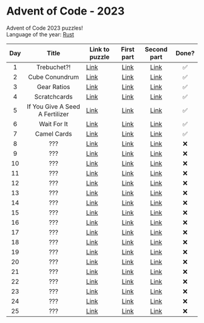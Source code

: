 # Advent of Code - 2023
Advent of Code 2023 puzzles! <br>
Language of the year: [Rust](https://www.rust-lang.org/)

| Day | Title | Link to puzzle          | First part | Second part | Done? |
| :---: | :-: | -------------- | :---: | :---: | :---: |
|  1   |  Trebuchet?!  | [Link](https://adventofcode.com/2023/day/1) | [Link](/puzzle_1a/src/main.rs) | [Link](/puzzle_1b/src/main.rs) | ✅ |
|  2   |  Cube Conundrum  | [Link](https://adventofcode.com/2023/day/2) | [Link](/puzzle_2a/src/main.rs) | [Link](/puzzle_2b/src/main.rs) | ✅ |
|  3   |  Gear Ratios  | [Link](https://adventofcode.com/2023/day/3) | [Link](/puzzle_3a/src/main.rs) | [Link](/puzzle_3b/src/main.rs) | ✅ |
|  4   |  Scratchcards  | [Link](https://adventofcode.com/2023/day/4) | [Link](/puzzle_4a/src/main.rs) | [Link](/puzzle_4b/src/main.rs) | ✅ |
|  5   |  If You Give A Seed A Fertilizer  | [Link](https://adventofcode.com/2023/day/5) | [Link](/puzzle_5a/src/main.rs) | [Link](/puzzle_5b/src/main.rs) | ✅ |
|  6   |  Wait For It  | [Link](https://adventofcode.com/2023/day/6) | [Link](/puzzle_6a/src/main.rs) | [Link](/puzzle_6b/src/main.rs) | ✅ |
|  7   |  Camel Cards  | [Link](https://adventofcode.com/2023/day/7) | [Link](/puzzle_7a/src/main.rs) | [Link](/puzzle_7b/src/main.rs) | ✅ |
|  8   |  ???  | [Link](https://adventofcode.com/2023/day/8) | [Link](/puzzle_8a/src/main.rs) | [Link](/puzzle_8b/src/main.rs) | ❌ |
|  9   |  ???  | [Link](https://adventofcode.com/2023/day/9) | [Link](/puzzle_9a/src/main.rs) | [Link](/puzzle_9b/src/main.rs) | ❌ |
|  10  |  ???  | [Link](https://adventofcode.com/2023/day/10) | [Link](/puzzle_10a/src/main.rs) | [Link](/puzzle_10b/src/main.rs) | ❌ |
|  11  |  ???  | [Link](https://adventofcode.com/2023/day/11) | [Link](/puzzle_11a/src/main.rs) | [Link](/puzzle_11b/src/main.rs) | ❌ |
|  12  |  ???  | [Link](https://adventofcode.com/2023/day/12) | [Link](/puzzle_12a/src/main.rs) | [Link](/puzzle_12b/src/main.rs) | ❌ |
|  13  |  ???  | [Link](https://adventofcode.com/2023/day/13) | [Link](/puzzle_13a/src/main.rs) | [Link](/puzzle_13b/src/main.rs) | ❌ |
|  14  |  ???  | [Link](https://adventofcode.com/2023/day/14) | [Link](/puzzle_14a/src/main.rs) | [Link](/puzzle_14b/src/main.rs) | ❌ |
|  15  |  ???  | [Link](https://adventofcode.com/2023/day/15) | [Link](/puzzle_15a/src/main.rs) | [Link](/puzzle_15b/src/main.rs) | ❌ |
|  16  |  ???  | [Link](https://adventofcode.com/2023/day/16) | [Link](/puzzle_16a/src/main.rs) | [Link](/puzzle_16b/src/main.rs) | ❌ |
|  17  |  ???  | [Link](https://adventofcode.com/2023/day/17) | [Link](/puzzle_17a/src/main.rs) | [Link](/puzzle_17b/src/main.rs) | ❌ |
|  18  |  ???  | [Link](https://adventofcode.com/2023/day/18) | [Link](/puzzle_18a/src/main.rs) | [Link](/puzzle_18b/src/main.rs) | ❌ |
|  19  |  ???  | [Link](https://adventofcode.com/2023/day/19) | [Link](/puzzle_19a/src/main.rs) | [Link](/puzzle_19b/src/main.rs) | ❌ |
|  20  |  ???  | [Link](https://adventofcode.com/2023/day/20) | [Link](/puzzle_20a/src/main.rs) | [Link](/puzzle_20b/src/main.rs) | ❌ |
|  21  |  ???  | [Link](https://adventofcode.com/2023/day/21) | [Link](/puzzle_21a/src/main.rs) | [Link](/puzzle_21b/src/main.rs) | ❌ |
|  22  |  ???  | [Link](https://adventofcode.com/2023/day/22) | [Link](/puzzle_22a/src/main.rs) | [Link](/puzzle_22b/src/main.rs) | ❌ |
|  23  |  ???  | [Link](https://adventofcode.com/2023/day/23) | [Link](/puzzle_23a/src/main.rs) | [Link](/puzzle_23b/src/main.rs) | ❌ |
|  24  |  ???  | [Link](https://adventofcode.com/2023/day/24) | [Link](/puzzle_24a/src/main.rs) | [Link](/puzzle_24b/src/main.rs) | ❌ |
|  25  |  ???  | [Link](https://adventofcode.com/2023/day/25) | [Link](/puzzle_25a/src/main.rs) | [Link](/puzzle_25b/src/main.rs) | ❌ |